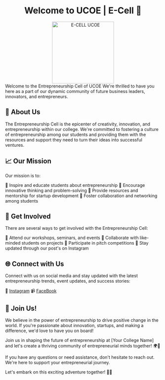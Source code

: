 <div align="center">
  <h1>Welcome to UCOE | E-Cell 🚀</h1>
</div>

<div align="center">
  <img src="https://github.com/Universal-College-of-Engineering-E-Cell/ReadMe-File/assets/124857975/a51b5e43-2ef2-4ec4-8074-e93018e7e02d" alt="E-CELL UCOE" width="200px" height="auto">
</div>
Welcome to the Entrepreneurship Cell of UCOE We're thrilled to have you here as a part of our dynamic community of future business leaders, innovators, and entrepreneurs.

## 🌟 About Us

The Entrepreneurship Cell is the epicenter of creativity, innovation, and entrepreneurship within our college. We're committed to fostering a culture of entrepreneurship among our students and providing them with the resources and support they need to turn their ideas into successful ventures.

## 📈 Our Mission

Our mission is to:

🔹 Inspire and educate students about entrepreneurship
🔹 Encourage innovative thinking and problem-solving
🔹 Provide resources and mentorship for startup development
🔹 Foster collaboration and networking among students

## 🚪 Get Involved

There are several ways to get involved with the Entrepreneurship Cell:

🔸 Attend our workshops, seminars, and events
🔸 Collaborate with like-minded students on projects
🔸 Participate in pitch competitions
🔸 Stay updated through our post's on Instagram 

## 🌐 Connect with Us

Connect with us on social media and stay updated with the latest entrepreneurship trends, event updates, and success stories:

📱 [Instagram](https://www.instagram.com/ucoe.ecell/)
📹 [FaceBook](https://www.facebook.com/Ecellucoe)

## 🤝 Join Us!

We believe in the power of entrepreneurship to drive positive change in the world. If you're passionate about innovation, startups, and making a difference, we'd love to have you on board!

Join us in shaping the future of entrepreneurship at [Your College Name] and let's create a thriving community of entrepreneurial minds together! 🌍💼

If you have any questions or need assistance, don't hesitate to reach out. We're here to support your entrepreneurial journey.

Let's embark on this exciting adventure together! 🌟🚀
